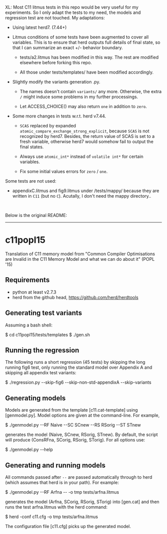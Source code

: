 XL: Most C11 litmus tests in this repo would be very useful for my experiments.
So I only adapt the tests to my need, the models and regression test are not
touched. My adaptations:

* Using latest herd7. (7.44+)

* Litmus conditions of some tests have been augmented to cover all variables.
  This is to ensure that herd outputs full details of final state, so that I
  can summarize an exact +/- behavior boundary.

    * tests/a2.litmus has been modified in this way. The rest are modified
      elsewhere before forking this repo.

    * All those under tests/templates/ have been modified accordingly.

* Slightly modify the variants generation .py.

    * The names doesn't contain `variants/` any more. Otherwise, the extra `/`
      might induce some problems in my further processings.

    * Let ACCESS_CHOICE() may also return `one` in addition to `zero`.

* Some more changes in tests w.r.t. herd v7.44.

    * `SCAS` replaced by expanded `atomic_compare_exchange_strong_explicit`,
      because `SCAS` is not recognized by herd7. Besides, the return value of
      SCAS is set to a fresh variable, otherwise herd7 would somehow fail to
      output the final states.

    * Always use `atomic_int*` instead of `volatile int*` for certain variables.

    * Fix some initial values errors for `zero` / `one`.

Some tests are not used:

* appendixC.litmus and fig9.litmus under /tests/mappy/ because they are written
  in `C11` (but no `C`). Acutally, I don't need the mappy directory..


<br/>

Below is the original README:

-----

c11popl15
=========

Translation of C11 memory model from "Common Compiler Optimisations are Invalid
in the C11 Memory Model and what we can do about it" (POPL '15)

Requirements
------------
   * python at least v2.7.3
   * herd from the github head, https://github.com/herd/herdtools

Generating test variants
------------------------

Assuming a bash shell:

  $ cd c11popl15/tests/templates
  $ ./gen.sh

Running the regression
----------------------

The following runs a short regression (45 tests) by skipping the long running
fig6 test, only running the standard model over Appendix A and skipping all
appendix test variants:

  $ ./regression.py --skip-fig6 --skip-non-std-appendixA --skip-variants

Generating models
-----------------

Models are generated from the template [c11.cat-template] using [genmodel.py].
Model options are given at the command-line. For example,

  $ ./genmodel.py --RF Naive --SC SCnew --RS RSorig --ST STnew

generates the model (Naive, SCnew, RSorig, STnew). By default, the script will
produce (ConsRFna, SCorig, RSorig, STorig). For all options use:

  $ ./genmodel.py --help

Generating and running models
-----------------------------

All commands passed after `--` are passed automatically through to herd (which
assumes that herd is in your path). For example:

  $ ./genmodel.py --RF Arfna -- -o tmp tests/arfna.litmus

generates the model (Arfna, SCorig, RSorig, STorig) into [gen.cat] and then runs
the test arfna.litmus with the herd command:

  $ herd -conf c11.cfg -o tmp tests/arfna.litmus

The configuration file [c11.cfg] picks up the generated model.
